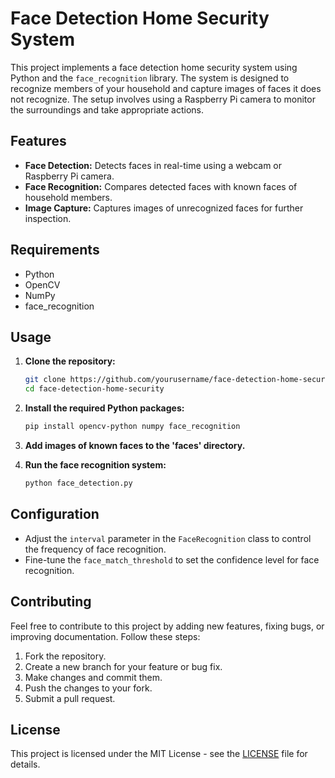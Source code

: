 # Face Detection Home Security System

This project implements a face detection home security system using Python and the `face_recognition` library. The system is designed to recognize members of your household and capture images of faces it does not recognize. The setup involves using a Raspberry Pi camera to monitor the surroundings and take appropriate actions.

## Features

- **Face Detection:** Detects faces in real-time using a webcam or Raspberry Pi camera.
- **Face Recognition:** Compares detected faces with known faces of household members.
- **Image Capture:** Captures images of unrecognized faces for further inspection.

## Requirements

- Python
- OpenCV
- NumPy
- face_recognition

## Usage

1. **Clone the repository:**

    ```bash
    git clone https://github.com/yourusername/face-detection-home-security.git
    cd face-detection-home-security
    ```

2. **Install the required Python packages:**

    ```bash
    pip install opencv-python numpy face_recognition
    ```

3. **Add images of known faces to the 'faces' directory.**

4. **Run the face recognition system:**

    ```bash
    python face_detection.py
    ```

## Configuration

- Adjust the `interval` parameter in the `FaceRecognition` class to control the frequency of face recognition.
- Fine-tune the `face_match_threshold` to set the confidence level for face recognition.

## Contributing

Feel free to contribute to this project by adding new features, fixing bugs, or improving documentation. Follow these steps:

1. Fork the repository.
2. Create a new branch for your feature or bug fix.
3. Make changes and commit them.
4. Push the changes to your fork.
5. Submit a pull request.

## License

This project is licensed under the MIT License - see the [LICENSE](LICENSE) file for details.
